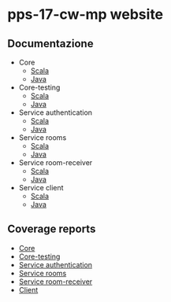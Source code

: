 # pps-17-cw-mp website

## Documentazione
 * Core
    - [Scala](/pps-17-cw-mp/scala/:core/)
    - [Java](/pps-17-cw-mp/java/:core/)
 * Core-testing
    - [Scala](/pps-17-cw-mp/scala/:core-testing/)
    - [Java](/pps-17-cw-mp/java/:core-testing/)
 * Service authentication
    - [Scala](/pps-17-cw-mp/scala/:services:authentication/)
    - [Java](/pps-17-cw-mp/java/:services:authentication/)
 * Service rooms
    - [Scala](/pps-17-cw-mp/scala/:services:rooms/)
    - [Java](/pps-17-cw-mp/java/:services:rooms/)
 * Service room-receiver
    - [Scala](/pps-17-cw-mp/scala/:services:room-receiver/)
    - [Java](/pps-17-cw-mp/java/:services:room-receiver/)
 * Service client
    - [Scala](/pps-17-cw-mp/scala/:client/)
    - [Java](/pps-17-cw-mp/java/:client/)

## Coverage reports
 * [Core](/pps-17-cw-mp/coverage/:core/)
 * [Core-testing](/pps-17-cw-mp/coverage/:core-testing/)
 * [Service authentication](/pps-17-cw-mp/coverage/:services:authentication/)
 * [Service rooms](/pps-17-cw-mp/coverage/:services:rooms/)
 * [Service room-receiver](/pps-17-cw-mp/coverage/:services:room-receiver/)
 * [Client](/pps-17-cw-mp/coverage/:client/)
